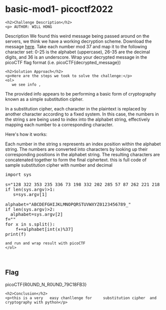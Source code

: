 
<!DOCTYPE html>
<html>

<body>
    <h1>basic-mod1- picoctf2022</h1>

    <h2>Challenge Description</h2>
    <p> AUTHOR: WILL HONG

Description
We found this weird message being passed around on the servers, we think we have a working decryption scheme.
Download the message <a href="https://artifacts.picoctf.net/c/127/message.txt">here</a>.
Take each number mod 37 and map it to the following character set: 0-25 is the alphabet (uppercase), 26-35 are the decimal digits, and 36 is an underscore.
Wrap your decrypted message in the picoCTF flag format (i.e. picoCTF{decrypted_message})
</p>
 
    <h2>Solution Approach</h2>
    <p>Here are the steps we took to solve the challenge:</p>
    <ol>
       we see info ,
The provided info appears to be performing a basic form of cryptography known as a simple substitution cipher.

In a substitution cipher, each character in the plaintext is replaced by another character according to a fixed system. In this case, the numbers in the string s are being used to index into the alphabet string, effectively mapping each number to a corresponding character.

Here's how it works:

Each number in the string s represents an index position within the alphabet string.
The numbers are converted into characters by looking up their corresponding positions in the alphabet string.
The resulting characters are concatenated together to form the final ciphertext.
this is full code of sample   substitution cipher with number and decimal
<pre>
import sys

s="128 322 353 235 336 73 198 332 202 285 57 87 262 221 218 405 335 101 256 227 112 140"
if len(sys.argv)>1:
   s=sys.argv[1]

alphabet="ABCDEFGHIJKLMNOPQRSTUVWXYZ0123456789_"
if len(sys.argv)>2:
  alphabet=sys.argv[2]
f=""
for x in s.split():
    f+=alphabet[int(x)%37]
print(f)
</pre>     
    and run and wrap result with picoCTF
    </ol>
<br>
    <h2>Flag</h2>
    <p class="flag">picoCTF{R0UND_N_R0UND_79C18FB3}
</p>

    <h2>Conclusion</h2>
    <p>this is a very   easy chanllenge for     substitution cipher  and cryptography with python</p>
</body>
</html>


